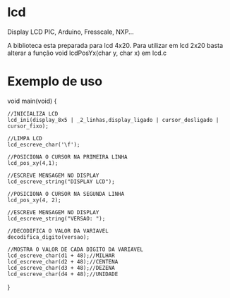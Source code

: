 # lcd
Display LCD PIC, Arduino, Fresscale, NXP...

A biblioteca esta preparada para lcd 4x20. 
Para utilizar em lcd 2x20 basta alterar a
função void lcdPosYx(char y, char x) em lcd.c

# Exemplo de uso


void main(void) {
    
    //INICIALIZA LCD
    lcd_ini(display_8x5 | _2_linhas,display_ligado | cursor_desligado | cursor_fixo); 

    //LIMPA LCD
	lcd_escreve_char('\f'); 

    //POSICIONA O CURSOR NA PRIMEIRA LINHA
	lcd_pos_xy(4,1);

    //ESCREVE MENSAGEM NO DISPLAY
	lcd_escreve_string("DISPLAY LCD");	

    //POSICIONA O CURSOR NA SEGUNDA LINHA
	lcd_pos_xy(4, 2);

    //ESCREVE MENSAGEM NO DISPLAY
	lcd_escreve_string("VERSAO: ");

    //DECODIFICA O VALOR DA VARIAVEL
	decodifica_digito(versao);

    //MOSTRA O VALOR DE CADA DIGITO DA VARIAVEL
    lcd_escreve_char(d1 + 48);//MILHAR
    lcd_escreve_char(d2 + 48);//CENTENA 
	lcd_escreve_char(d3 + 48);//DEZENA 
	lcd_escreve_char(d4 + 48);//UNIDADE

}

